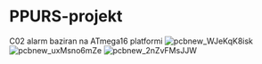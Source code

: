 # PPURS-projekt
C02 alarm baziran na ATmega16 platformi
![pcbnew_WJeKqK8isk](https://github.com/jadranm/PPURS-projekt/assets/44920813/534ba0c7-1c15-4969-bb8c-f61debbf6139)
![pcbnew_uxMsno6mZe](https://github.com/jadranm/PPURS-projekt/assets/44920813/cf4ed1fb-f200-4b74-b748-ce26d3ddc704)
![pcbnew_2nZvFMsJJW](https://github.com/jadranm/PPURS-projekt/assets/44920813/27e82133-cef3-4024-b225-69b4f733d43a)
